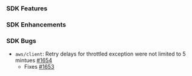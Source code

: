 ### SDK Features

### SDK Enhancements

### SDK Bugs
*	`aws/client`: Retry delays for throttled exception were not limited to 5 mintues [#1654](https://github.com/aws/aws-sdk-go/pull/1654)
    * Fixes [#1653](https://github.com/aws/aws-sdk-go/issues/1653)
